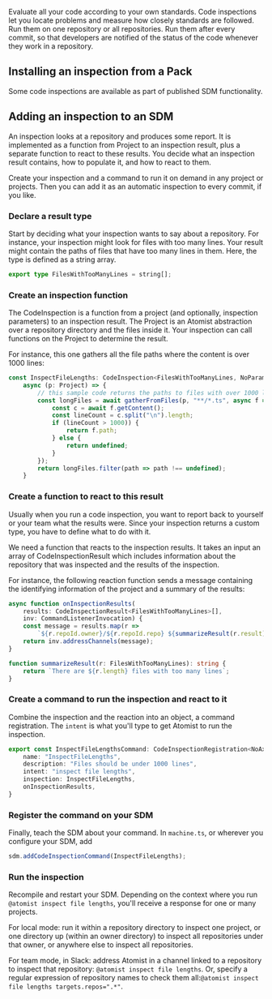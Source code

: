 Evaluate all your code according to your own standards. Code inspections let you locate problems and
measure how closely standards are followed. Run them on one repository or all repositories. Run them after every commit, so that developers are notified of the status of the code whenever they work in a repository.

## Installing an inspection from a Pack

Some code inspections are available as part of published SDM functionality.

## Adding an inspection to an SDM

An inspection looks at a repository and produces some report. It is implemented as a function from Project to an inspection result, plus a separate function to react to these results. You decide what an inspection result contains, how to populate it, and how to react to them.

Create your inspection and a command to run it on demand in any project or projects. Then you can add it as an automatic inspection to every commit, if you like.

### Declare a result type

Start by deciding what your inspection wants to say about a repository. For instance, your inspection might look for files with too many lines. 
Your result might contain the paths of files that have too many lines in them.
Here, the type is defined as a string array.

```typescript
export type FilesWithTooManyLines = string[];
```

### Create an inspection function

The CodeInspection is a function from a project (and optionally, inspection parameters) 
to an inspection result. The Project is an Atomist abstraction over a repository directory
and the files inside it. Your inspection can call functions on the Project to determine the result.

For instance, this one gathers all the file paths where the content is over 1000 lines:

```typescript
const InspectFileLengths: CodeInspection<FilesWithTooManyLines, NoParameters> =
    async (p: Project) => {
        // this sample code returns the paths to files with over 1000 lines
        const longFiles = await gatherFromFiles(p, "**/*.ts", async f => {
            const c = await f.getContent();
            const lineCount = c.split("\n").length;
            if (lineCount > 1000)) {
                return f.path;
            } else {
                return undefined;
            }
        });
        return longFiles.filter(path => path !== undefined);
    }
```

### Create a function to react to this result

Usually when you run a code inspection, you want to report back to yourself or your team what the results were. Since your inspection returns a custom type, you have to define what to do with it.

We need a function that reacts to the inspection results. It takes an input an array of CodeInspectionResult which includes information about the repository that was inspected and the results of the inspection.

For instance, the following reaction function sends a message containing the identifying information of the project and a summary of the results:

```typescript
async function onInspectionResults(
    results: CodeInspectionResult<FilesWithTooManyLines>[],
    inv: CommandListenerInvocation) {
    const message = results.map(r =>
        `${r.repoId.owner}/${r.repoId.repo} ${summarizeResult(r.result)}`).join("\n");
    return inv.addressChannels(message);
}

function summarizeResult(r: FilesWithTooManyLines): string {
    return `There are ${r.length} files with too many lines`;
}
```

### Create a command to run the inspection and react to it

Combine the inspection and the reaction into an object, a command registration. The `intent` is what you'll type to get Atomist to run the inspection.

```typescript
export const InspectFileLengthsCommand: CodeInspectionRegistration<NoAxiosForYouInspectionResult, NoParameters> = {
    name: "InspectFileLengths",
    description: "Files should be under 1000 lines",
    intent: "inspect file lengths",
    inspection: InspectFileLengths,
    onInspectionResults,
}
```

### Register the command on your SDM

Finally, teach the SDM about your command. In `machine.ts`, or 
wherever you configure your SDM, add 

```typescript
sdm.addCodeInspectionCommand(InspectFileLengths);
```

### Run the inspection

Recompile and restart your SDM. Depending on the context where you run `@atomist inspect file lengths`, you'll receive a response for one or many projects.

For local mode: run it within a repository directory to inspect one project, or one directory up (within an owner directory) to inspect all repositories under that owner, or anywhere else to inspect all repositories.

For team mode, in Slack: address Atomist in a channel linked to a repository to inspect that repository: `@atomist inspect file lengths`.
Or, specify a regular expression of repository names to check them all:`@atomist inspect file lengths targets.repos=".*"`.
